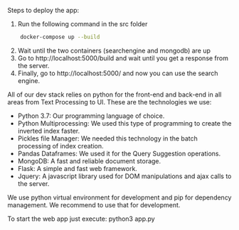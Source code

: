 Steps to deploy the app:
1. Run the following command in the src folder
```bash
	docker-compose up --build
```
2. Wait until the two containers (searchengine and mongodb) are up
3. Go to http://localhost:5000/build and wait until you get a response from the server.
4. Finally, go to http://localhost:5000/ and now you can use the search engine.

All of our dev stack relies on python for the front-end and back-end in all areas from Text Processing to UI. These are the technologies we use:

* Python 3.7: Our programming language of choice.
* Python Multiprocessing: We used this type of programming to create the inverted index faster.
* Pickles file Manager: We needed this technology in the batch processing of index creation.
* Pandas Dataframes: We used it for the Query Suggestion operations.
* MongoDB: A fast and reliable document storage.
* Flask: A simple and fast web framework.
* Jquery: A javascript library used for DOM manipulations and ajax calls to the server.


We use python virtual environment for development and pip for dependency management. We recommend to use that for development.

To start the web app just execute: python3 app.py
